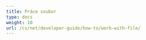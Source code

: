 ```yaml
---
title: Práce soubor
type: docs
weight: 10
url: /cs/net/developer-guide/how-to/work-with-file/
---
```

